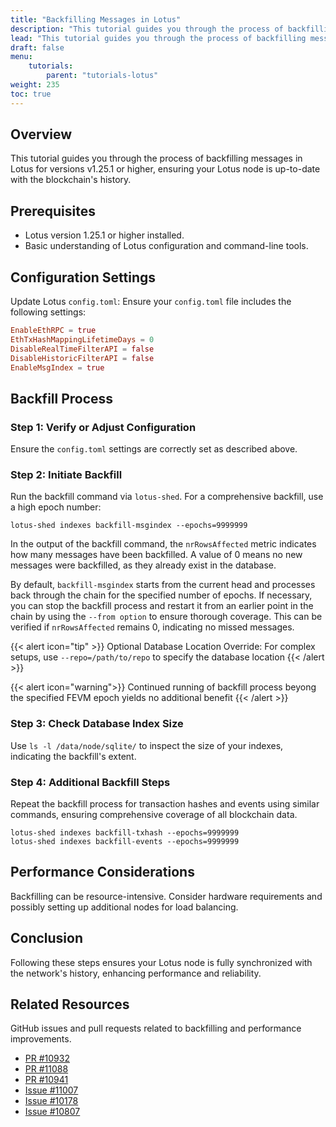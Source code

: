 ```yaml
---
title: "Backfilling Messages in Lotus"
description: "This tutorial guides you through the process of backfilling messages in Lotus."
lead: "This tutorial guides you through the process of backfilling messages in Lotus for versions v1.25.1 or higher, ensuring your Lotus node is up-to-date with the blockchain's history."
draft: false
menu:
    tutorials:
        parent: "tutorials-lotus"
weight: 235
toc: true
---
```


## Overview
This tutorial guides you through the process of backfilling messages in Lotus for versions v1.25.1 or higher, ensuring your Lotus node is up-to-date with the blockchain's history.

## Prerequisites
- Lotus version 1.25.1 or higher installed.
- Basic understanding of Lotus configuration and command-line tools.

## Configuration Settings
Update Lotus `config.toml`: Ensure your `config.toml` file includes the following settings:

```toml
EnableEthRPC = true
EthTxHashMappingLifetimeDays = 0
DisableRealTimeFilterAPI = false
DisableHistoricFilterAPI = false
EnableMsgIndex = true
```

## Backfill Process
### Step 1: Verify or Adjust Configuration
Ensure the `config.toml` settings are correctly set as described above.

### Step 2: Initiate Backfill
Run the backfill command via `lotus-shed`. For a comprehensive backfill, use a high epoch number:

```shell
lotus-shed indexes backfill-msgindex --epochs=9999999
```
In the output of the backfill command, the `nrRowsAffected` metric indicates how many messages have been backfilled. A value of 0 means no new messages were backfilled, as they already exist in the database.

By default, `backfill-msgindex` starts from the current head and processes back through the chain for the specified number of epochs. If necessary, you can stop the backfill process and restart it from an earlier point in the chain by using the `--from option` to ensure thorough coverage. This can be verified if `nrRowsAffected` remains 0, indicating no missed messages.

{{< alert icon="tip" >}}
Optional Database Location Override: For complex setups, use `--repo=/path/to/repo` to specify the database location
{{< /alert >}}

{{< alert icon="warning">}}
Continued running of backfill process beyong the specified FEVM epoch yields no additional benefit
{{< /alert >}}

### Step 3: Check Database Index Size
Use `ls -l /data/node/sqlite/` to inspect the size of your indexes, indicating the backfill's extent.

### Step 4: Additional Backfill Steps
Repeat the backfill process for transaction hashes and events using similar commands, ensuring comprehensive coverage of all blockchain data.
```shell
lotus-shed indexes backfill-txhash --epochs=9999999
lotus-shed indexes backfill-events --epochs=9999999
```

## Performance Considerations
Backfilling can be resource-intensive. Consider hardware requirements and possibly setting up additional nodes for load balancing.

## Conclusion
Following these steps ensures your Lotus node is fully synchronized with the network's history, enhancing performance and reliability.

## Related Resources
GitHub issues and pull requests related to backfilling and performance improvements.
- [PR #10932](https://github.com/filecoin-project/lotus/pull/10932)
- [PR #11088](https://github.com/filecoin-project/lotus/pull/11088)
- [PR #10941](https://github.com/filecoin-project/lotus/pull/10941)
- [Issue #11007](https://github.com/filecoin-project/lotus/issues/11007)
- [Issue #10178](https://github.com/filecoin-project/lotus/issues/10178)
- [Issue #10807](https://github.com/filecoin-project/lotus/issues/10807)
